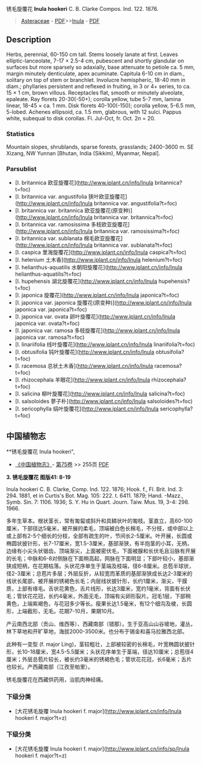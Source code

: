 锈毛旋覆花 **Inula hookeri** C. B. Clarke Compos. Ind. 122. 1876.

> [Asteraceae](http://www.iplant.cn/info/Asteraceae?t=foc) - [PDF](http://www.iplant.cn/foc/pdf/Asteraceae.pdf)>>[Inula](http://www.iplant.cn/info/Inula?t=foc) - [PDF](http://www.iplant.cn/foc/pdf/Inula.pdf)

## Description

Herbs, perennial, 60-150 cm tall. Stems loosely lanate at first. Leaves elliptic-lanceolate, 7-17 × 2.5-4 cm, pubescent and shortly glandular on surfaces but more sparsely so adaxially, base attenuate to petiole ca. 5 mm, margin minutely denticulate, apex acuminate. Capitula 6-10 cm in diam., solitary on top of stem or branchlet. Involucre hemispheric, 18-40 mm in diam.; phyllaries persistent and reflexed in fruiting, in 3 or 4+ series, to ca. 15 × 1 cm, brown villous. Receptacles flat, smooth or minutely alveolate, epaleate. Ray florets 20-30(-50+); corolla yellow, tube 5-7 mm, lamina linear, 18-45 × ca. 1 mm. Disk florets 40-100(-150); corolla yellow, 5-6.5 mm, 5-lobed. Achenes ellipsoid, ca. 1.5 mm, glabrous, with 12 sulci. Pappus white, subequal to disk corollas. Fl. Jul-Oct, fr. Oct. 2*n* = 20.

### Statistics
Mountain slopes, shrublands, sparse forests, grasslands; 2400-3600 m. SE Xizang, NW Yunnan [Bhutan, India (Sikkim), Myanmar, Nepal].

### Parsublist

* [I.  britannica  欧亚旋覆花](http://www.iplant.cn/info/Inula britannica?t=foc)
* [I.  britannica var. angustifolia  狭叶欧亚旋覆花](http://www.iplant.cn/info/Inula britannica var. angustifolia?t=foc)
* [I.  britannica var. britannica  欧亚旋覆花(原变种)](http://www.iplant.cn/info/Inula britannica var. britannica?t=foc)
* [I.  britannica var. ramosissima  多枝欧亚旋覆花](http://www.iplant.cn/info/Inula britannica var. ramosissima?t=foc)
* [I.  britannica var. sublanata  棉毛欧亚旋覆花](http://www.iplant.cn/info/Inula britannica var. sublanata?t=foc)
* [I.  caspica  里海旋覆花](http://www.iplant.cn/info/Inula caspica?t=foc)
* [I.  helenium  土木香](http://www.iplant.cn/info/Inula helenium?t=foc)
* [I.  helianthus-aquatilis  水朝阳旋覆花](http://www.iplant.cn/info/Inula helianthus-aquatilis?t=foc)
* [I.  hupehensis  湖北旋覆花](http://www.iplant.cn/info/Inula hupehensis?t=foc)
* [I.  japonica  旋覆花](http://www.iplant.cn/info/Inula japonica?t=foc)
* [I.  japonica var. japonica  旋覆花(原变种)](http://www.iplant.cn/info/Inula japonica var. japonica?t=foc)
* [I.  japonica var. ovata  卵叶旋覆花](http://www.iplant.cn/info/Inula japonica var. ovata?t=foc)
* [I.  japonica var. ramosa  多枝旋覆花](http://www.iplant.cn/info/Inula japonica var. ramosa?t=foc)
* [I.  linariifolia  线叶旋覆花](http://www.iplant.cn/info/Inula linariifolia?t=foc)
* [I.  obtusifolia  钝叶旋覆花](http://www.iplant.cn/info/Inula obtusifolia?t=foc)
* [I.  racemosa  总状土木香](http://www.iplant.cn/info/Inula racemosa?t=foc)
* [I.  rhizocephala  羊眼花](http://www.iplant.cn/info/Inula rhizocephala?t=foc)
* [I.  salicina  柳叶旋覆花](http://www.iplant.cn/info/Inula salicina?t=foc)
* [I.  salsoloides  蓼子朴](http://www.iplant.cn/info/Inula salsoloides?t=foc)
* [I.  sericophylla  绢叶旋覆花](http://www.iplant.cn/info/Inula sericophylla?t=foc)

## 中国植物志

**锈毛旋覆花 Inula hookeri",

* [《中国植物志》](http://www.iplant.cn/frps)- [第75卷](http://www.iplant.cn/frps/vol/75) >> 255页 [PDF](http://www.iplant.cn/frps/pdf/75/255.PDF)


**3. 锈毛旋覆花 图版41: 8-19**

Inula hookeri C. B. Clarke, Comp. Ind. 122. 1876; Hook. f., Fl. Brit. Ind. 3: 294. 1881, et in Curtis's Bot. Mag. 105: 222. t. 6411. 1879; Hand. -Mazz., Symb. Sin. 7: 1106. 1936; S. Y. Hu in Quart. Journ. Taiw. Mus. 19, 3-4: 298. 1966.

多年生草本。根状茎长，常有匍匐或斜升和具鳞状叶的匍枝。茎直立，高60-100厘米，下部径达5毫米，被开展的柔毛，顶端被白色长棉毛，不分枝，或中部以上或上部有2-5个细长的分枝，全部有疏生的叶，节间长2-5厘米。叶开展，长圆或椭圆状披针形，长7-17厘米，宽1.5-3厘米，基部渐狭，有半抱茎的小耳，无柄，边缘有小尖头状锯齿，顶端渐尖，上面被密伏毛，下面被腺和长伏毛且沿脉有开展的长毛；中脉和6-8对侧脉在下面稍高起，网脉在下面明显；下部叶较小，基部渐狭成短柄，在花期枯落。头状花序单生于茎端及枝端，径6-8厘米。总苞半球状，径2-3厘米；总苞片多层；外层反折，从较宽而革质的基部渐狭成长达2-3厘米的线状长尾部，被开展的锈褐色长毛；内层线状披针形，长约1厘米，渐尖，干膜质，上部有缘毛。舌状花黄色，舌片线形，长达3厘米，宽约1毫米，背面有长伏毛；管状花花冠，长约4毫米，外面无毛，顶端有尖卵形裂片。冠毛1层，下部稍黄色，上端紫褐色，与花冠多少等长。瘦果长达1.5毫米，有12个细沟及棱，长圆形，上端截形，无毛。花期7-10月，果期10月。

产云南西北部（贡山、维西等）、西藏南部（错那）。生于亚高山山谷坡地，灌丛，林下草地和开旷草地，海拔2000-3500米。也分布于锡金和喜马拉雅西北部。

此种有一变型 (f. major Ling)，茎较粗壮，上部被较密的长棉毛，叶宽椭圆状披针形，长10-18厘米，宽4.5-5.5厘米；头状花序单生于茎端，径达10厘米；总苞径4厘米；外层总苞片较长，被长约3毫米的锈褐色毛；管状花花冠，长6毫米；舌片也较长。产西藏南部（江孜至帕里）。

锈毛旋覆花在西藏供药用，治肌肉神经痛。

### 下级分类
* [大花锈毛旋覆  Inula hookeri f. major](http://www.iplant.cn/info/Inula hookeri f. major?t=z)

### 下级分类
* [大花锈毛旋覆  Inula hookeri f. major](http://www.iplant.cn/info/sp/Inula hookeri f. major?t=z)
